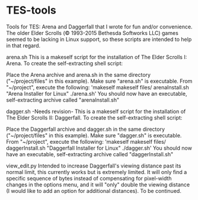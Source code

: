 # TES-tools
Tools for TES: Arena and Daggerfall that I wrote for fun and/or convenience. The older Elder Scrolls (© 1993-2015 Bethesda Softworks LLC) games seemed to be lacking in Linux support, so these scripts are intended to help in that regard.


arena.sh
This is a makeself script for the installation of The Elder Scrolls I: Arena. To create the self-extracting shell script:

Place the Arena archive and arena.sh in the same directory ("~/project/files" in this example). Make sure "arena.sh" is executable.
From "~/project", execute the following: 'makeself makeself files/ arenaInstall.sh "Arena Installer for Linux" ./arena.sh'
You should now have an executable, self-extracting archive called "arenaInstall.sh"

dagger.sh
-Needs revision-
This is a makeself script for the installation of The Elder Scrolls II: Daggerfall. To create the self-extracting shell script:

Place the Daggerfall archive and dagger.sh in the same directory ("~/project/files" in this example). Make sure "dagger.sh" is executable.
From "~/project", execute the following: 'makeself makeself files/ daggerInstall.sh "Daggerfall Installer for Linux" ./dagger.sh'
You should now have an executable, self-extracting archive called "daggerInstall.sh"

view_edit.py
Intended to increase Daggerfall's viewing distance past its normal limit, this currently works but is extremely limited. It will only find a specific sequence of bytes instead of compensating for pixel-width changes in the options menu, and it will "only" double the viewing distance (I would like to add an option for additional distances). To be continued.
